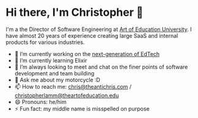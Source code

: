# Hi there, I'm Christopher 👋

I'm a the Director of Software Engineering at [Art of Education University](https://theartofeducation.edu/). I have almost 20 years of experience creating large SaaS and internal products for various industries.

- 🔭 I’m currently working on the [next-generation of EdTech](https://github.com/theartofeducation)
- 🌱 I’m currently learning Elixir
- 👯 I’m always looking to meet and chat on the finer points of software development and team building
- 💬 Ask me about my motorcycle :D
- 📫 How to reach me: chris@theantichris.com / christopherlamm@theartofeducation.edu
- 😄 Pronouns: he/him
- ⚡ Fun fact: my middle name is misspelled on purpose

